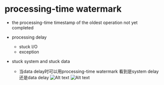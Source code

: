 # processing-time watermark

+ the processing-time timestamp of the oldest operation not yet completed

+ processing delay
    + stuck I/O
    + exception

+ stuck system and stuck data
    + 当data delay时可以用processing-time watermark 看到是system delay还是data delay
![Alt text](img/image-2.png)
![Alt text](img/image-1.png)
